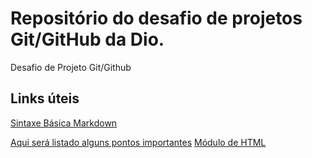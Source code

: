 # Repositório do desafio de projetos Git/GitHub da Dio.
Desafio de Projeto Git/Github

## Links úteis
[Sintaxe Básica Markdown]()

[Aqui será listado alguns pontos importantes]()
[Módulo de HTML]()